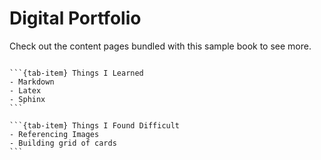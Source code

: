 # Digital Portfolio

Check out the content pages bundled with this sample book to see more.

```{tableofcontents}
```
````{tab-set}
```{tab-item} Things I Learned
- Markdown
- Latex
- Sphinx
```

```{tab-item} Things I Found Difficult
- Referencing Images
- Building grid of cards
```
````